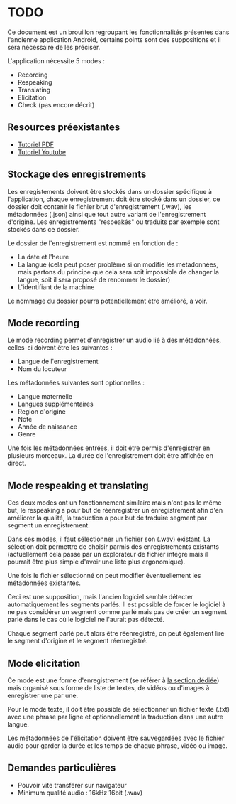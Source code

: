 # TODO
Ce document est un brouillon regroupant les fonctionnalités présentes dans l'ancienne application
Android, certains points sont des suppositions et il sera nécessaire de les préciser.

L'application nécessite 5 modes :
- Recording
- Respeaking
- Translating
- Elicitation
- Check (pas encore décrit)

## Resources préexistantes
- [Tutoriel PDF](https://lig-aikuma.imag.fr/wp-content/uploads/2017/06/LIG-Aikuma_tutorial-fr.pdf)
- [Tutoriel Youtube](https://youtu.be/5_KrKZmE09A)

## Stockage des enregistrements
Les enregistements doivent être stockés dans un dossier spécifique à l'application, chaque enregistrement
doit être stocké dans un dossier, ce dossier doit contenir le fichier brut d'enregistrement (.wav),
les métadonnées (.json) ainsi que tout autre variant de l'enregistrement d'origine.
Les enregistrements "respeakés" ou traduits par exemple sont stockés dans ce dossier.

Le dossier de l'enregistrement est nommé en fonction de :
- La date et l'heure
- La langue (cela peut poser problème si on modifie les métadonnées, mais partons du principe que cela
  sera soit impossible de changer la langue, soit il sera proposé de renommer le dossier)
- L'identifiant de la machine

Le nommage du dossier pourra potentiellement être amélioré, à voir.

## Mode recording
Le mode recording permet d'enregistrer un audio lié à des métadonnées, celles-ci doivent être les 
suivantes :
- Langue de l'enregistrement
- Nom du locuteur

Les métadonnées suivantes sont optionnelles :
- Langue maternelle
- Langues supplémentaires
- Region d'origine
- Note
- Année de naissance
- Genre

Une fois les métadonnées entrées, il doit être permis d'enregistrer en plusieurs morceaux.
La durée de l'enregistrement doit être affichée en direct.

## Mode respeaking et translating
Ces deux modes ont un fonctionnement similaire mais n'ont pas le même but, le respeaking a pour but
de réenregistrer un enregistrement afin d'en améliorer la qualité, la traduction a pour but de 
traduire segment par segment un enregistrement.

Dans ces modes, il faut sélectionner un fichier son (.wav) existant. La sélection doit permettre 
de choisir parmis des enregistrements existants (actuellement cela passe par un explorateur de
fichier intégré mais il pourrait être plus simple d'avoir une liste plus ergonomique).

Une fois le fichier sélectionné on peut modifier éventuellement les métadonnées existantes.

Ceci est une supposition, mais l'ancien logiciel semble détecter automatiquement les segments
parlés. Il est possible de forcer le logiciel à ne pas considérer un segment comme parlé mais pas
de créer un segment parlé dans le cas où le logiciel ne l'aurait pas détecté.

Chaque segment parlé peut alors être réenregistré, on peut également lire le segment d'origine et
le segment réenregistré.

## Mode elicitation
Ce mode est une forme d'enregistrement (se référer à [la section dédiée](#mode-recording)) mais 
organisé sous forme de liste de textes, de vidéos ou d'images à enregistrer une par une.

Pour le mode texte, il doit être possible de sélectionner un fichier texte (.txt) avec une phrase
par ligne et optionnellement la traduction dans une autre langue.

Les métadonnées de l'élicitation doivent être sauvegardées avec le fichier audio pour garder la
durée et les temps de chaque phrase, vidéo ou image.

## Demandes particulières
- Pouvoir vite transférer sur navigateur
- Minimum qualité audio : 16kHz 16bit (.wav)
